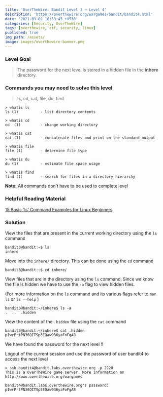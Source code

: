 ```yaml
---
title: 'OverTheWire: Bandit Level 3 → Level 4'
description: 'https://overthewire.org/wargames/bandit/bandit4.html'
date: '2021-03-02 16:53:43 +0530'
categories: [Security, OverTheWire]
tags: [overthewire, ctf, security, linux]
published: true
img_path: /assets/
image: images/overthewire-banner.png
---
```


### Level Goal

> The password for the next level is stored in a hidden file in the **inhere** directory.

### Commands you may need to solve this level

> ls, cd, cat, file, du, find

```
> whatis ls                                                                           
ls (1)          - list directory contents  

> whatis cd  
cd  (1)         - change working directory  

> whatis cat                                                                                                       
cat (1)         - concatenate files and print on the standard output  

> whatis file  
file (1)        - determine file type  

> whatis du    
du (1)          - estimate file space usage  

> whatis find  
find (1)        - search for files in a directory hierarchy
```

**Note:** All commands don't have to be used to complete level

### Helpful Reading Material

[15 Basic 'ls' Command Examples for Linux Beginners](https://www.tecmint.com/15-basic-ls-command-examples-in-linux/)

### Solution

View the files that are present in the current working directory using the `ls` command

```
bandit3@bandit:~$ ls  
inhere
```

Move into the `inhere/` directory. This can be done using the `cd` command

```
bandit3@bandit:~$ cd inhere/
```

View files that are in the directory using the `ls` command. Since we know the file is hidden we have to use the `-a` flag to view hidden files.

(For more information on the `ls` command and its various flags refer to `man ls` or `ls --help` )

```
bandit3@bandit:~/inhere$ ls -a  
.  ..  .hidden
```

View the content of the `.hidden` file using the `cat` command

```
bandit3@bandit:~/inhere$ cat .hidden  
pIwrPrtPN36QITSp3EQaw936yaFoFgAB
```

We have found the password for the next level !!

Logout of the current session and use the password of user bandit4 to access the next level

```
> ssh bandit4@bandit.labs.overthewire.org -p 2220  
This is a OverTheWire game server. More information on http://www.overthewire.org/wargames

bandit4@bandit.labs.overthewire.org's password: pIwrPrtPN36QITSp3EQaw936yaFoFgAB
```